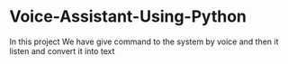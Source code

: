 # Voice-Assistant-Using-Python
In this project We have give command to the system by voice and then it listen and convert it into text
